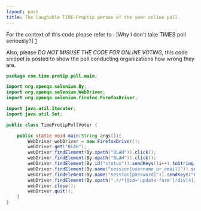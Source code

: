 ```yaml
---
layout: post
title: The laughable TIME-Proptip person of the year online poll.
---
```


For the context of this code please refer to : [Why I don't take TIMES poll seriously?] [1]

Also, please *DO NOT MISUSE THE CODE FOR ONLINE VOTING,* this code snippet is posted to show the poll conducting organizations how wrong they are.

``` java
package com.time.protip.poll.main;

import org.openqa.selenium.By;
import org.openqa.selenium.WebDriver;
import org.openqa.selenium.firefox.FirefoxDriver;

import java.util.Iterator;
import java.util.Set;

public class TimeProtipPollVoter {

    public static void main(String args[]){
        WebDriver webDriver = new FirefoxDriver();
        webDriver.get("BLAH");
        webDriver.findElement(By.xpath("BLAH")).click();
        webDriver.findElement(By.xpath("BLAH")).click();
        webDriver.findElement(By.id("status")).sendKeys((i++).toString());
        webDriver.findElement(By.name("session[username_or_email]")).sendKeys("USERNAME");
        webDriver.findElement(By.name("session[password]")).sendKeys("PASSWORD");
        webDriver.findElement(By.xpath(".//*[@id='update-form']/div[4]/fieldset[2]/input[2]")).click();
        webDriver.close();
        webDriver.quit();
    }
}
```


[1]: http://patelanuj.com/post/83461827453/why-i-dont-take-times-poll-seriously